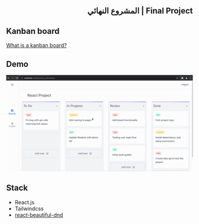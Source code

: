 
<div dir='rtl'>

## Final Project | المشروع النهائي

</div>
  
  
 ## Kanban board 
  
 
 [What is a kanban board?](https://www.atlassian.com/agile/kanban/boards)
 
 ## Demo
 
 ![image](./demo.gif)
 

## Stack

- React.js
- Tailwindcss
- [react-beautiful-dnd](https://github.com/atlassian/react-beautiful-dnd)

